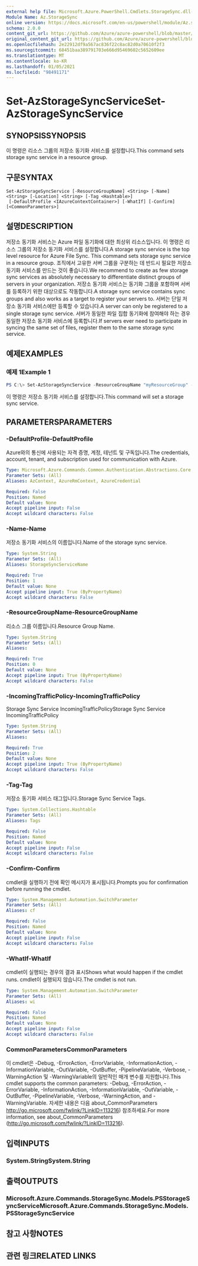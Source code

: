 ```yaml
---
external help file: Microsoft.Azure.PowerShell.Cmdlets.StorageSync.dll-Help.xml
Module Name: Az.StorageSync
online version: https://docs.microsoft.com/en-us/powershell/module/Az.storagesync/set-Azstoragesyncservice
schema: 2.0.0
content_git_url: https://github.com/Azure/azure-powershell/blob/master/src/StorageSync/StorageSync/help/Set-AzStorageSyncService.md
original_content_git_url: https://github.com/Azure/azure-powershell/blob/master/src/StorageSync/StorageSync/help/Set-AzStorageSyncService.md
ms.openlocfilehash: 2e22912df9a567ac836f22c8ac82d0a70610f2f3
ms.sourcegitcommit: 68451baa389791703e666d95469602c5652609ee
ms.translationtype: MT
ms.contentlocale: ko-KR
ms.lasthandoff: 01/05/2021
ms.locfileid: "98491171"
---
```

# <span data-ttu-id="884d4-101">Set-AzStorageSyncService</span><span class="sxs-lookup"><span data-stu-id="884d4-101">Set-AzStorageSyncService</span></span>

## <span data-ttu-id="884d4-102">SYNOPSIS</span><span class="sxs-lookup"><span data-stu-id="884d4-102">SYNOPSIS</span></span>
<span data-ttu-id="884d4-103">이 명령은 리소스 그룹의 저장소 동기화 서비스를 설정합니다.</span><span class="sxs-lookup"><span data-stu-id="884d4-103">This command sets storage sync service in a resource group.</span></span>

## <span data-ttu-id="884d4-104">구문</span><span class="sxs-lookup"><span data-stu-id="884d4-104">SYNTAX</span></span>

```
Set-AzStorageSyncService [-ResourceGroupName] <String> [-Name] <String> [-Location] <String> [-Tag <Hashtable>]
 [-DefaultProfile <IAzureContextContainer>] [-WhatIf] [-Confirm] [<CommonParameters>]
```

## <span data-ttu-id="884d4-105">설명</span><span class="sxs-lookup"><span data-stu-id="884d4-105">DESCRIPTION</span></span>
<span data-ttu-id="884d4-106">저장소 동기화 서비스는 Azure 파일 동기화에 대한 최상위 리소스입니다. 이 명령은 리소스 그룹의 저장소 동기화 서비스를 설정합니다.</span><span class="sxs-lookup"><span data-stu-id="884d4-106">A storage sync service is the top level resource for Azure File Sync. This command sets storage sync service in a resource group.</span></span> <span data-ttu-id="884d4-107">조직에서 고유한 서버 그룹을 구분하는 데 반드시 필요한 저장소 동기화 서비스를 만드는 것이 좋습니다.</span><span class="sxs-lookup"><span data-stu-id="884d4-107">We recommend to create as few storage sync services as absolutely necessary to differentiate distinct groups of servers in your organization.</span></span> <span data-ttu-id="884d4-108">저장소 동기화 서비스는 동기화 그룹을 포함하며 서버를 등록하기 위한 대상으로도 작동합니다.</span><span class="sxs-lookup"><span data-stu-id="884d4-108">A storage sync service contains sync groups and also works as a target to register your servers to.</span></span> <span data-ttu-id="884d4-109">서버는 단일 저장소 동기화 서비스에만 등록할 수 있습니다.</span><span class="sxs-lookup"><span data-stu-id="884d4-109">A server can only be registered to a single storage sync service.</span></span> <span data-ttu-id="884d4-110">서버가 동일한 파일 집합 동기화에 참여해야 하는 경우 동일한 저장소 동기화 서비스에 등록합니다.</span><span class="sxs-lookup"><span data-stu-id="884d4-110">If servers ever need to participate in syncing the same set of files, register them to the same storage sync service.</span></span>

## <span data-ttu-id="884d4-111">예제</span><span class="sxs-lookup"><span data-stu-id="884d4-111">EXAMPLES</span></span>

### <span data-ttu-id="884d4-112">예제 1</span><span class="sxs-lookup"><span data-stu-id="884d4-112">Example 1</span></span>
```powershell
PS C:\> Set-AzStorageSyncService -ResourceGroupName "myResourceGroup" -StorageSyncServiceName "myStorageSyncServiceName" -IncomingTrafficPolicy "AllowAllTraffic"
```

<span data-ttu-id="884d4-113">이 명령은 저장소 동기화 서비스를 설정합니다.</span><span class="sxs-lookup"><span data-stu-id="884d4-113">This command will set a storage sync service.</span></span>

## <span data-ttu-id="884d4-114">PARAMETERS</span><span class="sxs-lookup"><span data-stu-id="884d4-114">PARAMETERS</span></span>

### <span data-ttu-id="884d4-115">-DefaultProfile</span><span class="sxs-lookup"><span data-stu-id="884d4-115">-DefaultProfile</span></span>
<span data-ttu-id="884d4-116">Azure와의 통신에 사용되는 자격 증명, 계정, 테넌트 및 구독입니다.</span><span class="sxs-lookup"><span data-stu-id="884d4-116">The credentials, account, tenant, and subscription used for communication with Azure.</span></span>

```yaml
Type: Microsoft.Azure.Commands.Common.Authentication.Abstractions.Core.IAzureContextContainer
Parameter Sets: (All)
Aliases: AzContext, AzureRmContext, AzureCredential

Required: False
Position: Named
Default value: None
Accept pipeline input: False
Accept wildcard characters: False
```
### <span data-ttu-id="884d4-117">-Name</span><span class="sxs-lookup"><span data-stu-id="884d4-117">-Name</span></span>
<span data-ttu-id="884d4-118">저장소 동기화 서비스의 이름입니다.</span><span class="sxs-lookup"><span data-stu-id="884d4-118">Name of the storage sync service.</span></span>

```yaml
Type: System.String
Parameter Sets: (All)
Aliases: StorageSyncServiceName

Required: True
Position: 1
Default value: None
Accept pipeline input: True (ByPropertyName)
Accept wildcard characters: False
```

### <span data-ttu-id="884d4-119">-ResourceGroupName</span><span class="sxs-lookup"><span data-stu-id="884d4-119">-ResourceGroupName</span></span>
<span data-ttu-id="884d4-120">리소스 그룹 이름입니다.</span><span class="sxs-lookup"><span data-stu-id="884d4-120">Resource Group Name.</span></span>

```yaml
Type: System.String
Parameter Sets: (All)
Aliases:

Required: True
Position: 0
Default value: None
Accept pipeline input: True (ByPropertyName)
Accept wildcard characters: False
```

### <span data-ttu-id="884d4-121">-IncomingTrafficPolicy</span><span class="sxs-lookup"><span data-stu-id="884d4-121">-IncomingTrafficPolicy</span></span>
<span data-ttu-id="884d4-122">Storage Sync Service IncomingTrafficPolicy</span><span class="sxs-lookup"><span data-stu-id="884d4-122">Storage Sync Service IncomingTrafficPolicy</span></span>

```yaml
Type: System.String
Parameter Sets: (All)
Aliases:

Required: True
Position: 2
Default value: None
Accept pipeline input: True (ByPropertyName)
Accept wildcard characters: False
```

### <span data-ttu-id="884d4-123">-Tag</span><span class="sxs-lookup"><span data-stu-id="884d4-123">-Tag</span></span>
<span data-ttu-id="884d4-124">저장소 동기화 서비스 태그입니다.</span><span class="sxs-lookup"><span data-stu-id="884d4-124">Storage Sync Service Tags.</span></span>

```yaml
Type: System.Collections.Hashtable
Parameter Sets: (All)
Aliases: Tags

Required: False
Position: Named
Default value: None
Accept pipeline input: False
Accept wildcard characters: False
```

### <span data-ttu-id="884d4-125">-Confirm</span><span class="sxs-lookup"><span data-stu-id="884d4-125">-Confirm</span></span>
<span data-ttu-id="884d4-126">cmdlet을 실행하기 전에 확인 메시지가 표시됩니다.</span><span class="sxs-lookup"><span data-stu-id="884d4-126">Prompts you for confirmation before running the cmdlet.</span></span>

```yaml
Type: System.Management.Automation.SwitchParameter
Parameter Sets: (All)
Aliases: cf

Required: False
Position: Named
Default value: None
Accept pipeline input: False
Accept wildcard characters: False
```

### <span data-ttu-id="884d4-127">-WhatIf</span><span class="sxs-lookup"><span data-stu-id="884d4-127">-WhatIf</span></span>
<span data-ttu-id="884d4-128">cmdlet이 실행되는 경우의 결과 표시</span><span class="sxs-lookup"><span data-stu-id="884d4-128">Shows what would happen if the cmdlet runs.</span></span> <span data-ttu-id="884d4-129">cmdlet이 실행되지 않습니다.</span><span class="sxs-lookup"><span data-stu-id="884d4-129">The cmdlet is not run.</span></span>

```yaml
Type: System.Management.Automation.SwitchParameter
Parameter Sets: (All)
Aliases: wi

Required: False
Position: Named
Default value: None
Accept pipeline input: False
Accept wildcard characters: False
```

### <span data-ttu-id="884d4-130">CommonParameters</span><span class="sxs-lookup"><span data-stu-id="884d4-130">CommonParameters</span></span>
<span data-ttu-id="884d4-131">이 cmdlet은 -Debug, -ErrorAction, -ErrorVariable, -InformationAction, -InformationVariable, -OutVariable, -OutBuffer, -PipelineVariable, -Verbose, -WarningAction 및 -WarningVariable의 일반적인 매개 변수를 지원합니다.</span><span class="sxs-lookup"><span data-stu-id="884d4-131">This cmdlet supports the common parameters: -Debug, -ErrorAction, -ErrorVariable, -InformationAction, -InformationVariable, -OutVariable, -OutBuffer, -PipelineVariable, -Verbose, -WarningAction, and -WarningVariable.</span></span> <span data-ttu-id="884d4-132">자세한 내용은 다음 about_CommonParameters http://go.microsoft.com/fwlink/?LinkID=113216) 참조하세요.</span><span class="sxs-lookup"><span data-stu-id="884d4-132">For more information, see about_CommonParameters (http://go.microsoft.com/fwlink/?LinkID=113216).</span></span>

## <span data-ttu-id="884d4-133">입력</span><span class="sxs-lookup"><span data-stu-id="884d4-133">INPUTS</span></span>

### <span data-ttu-id="884d4-134">System.String</span><span class="sxs-lookup"><span data-stu-id="884d4-134">System.String</span></span>

## <span data-ttu-id="884d4-135">출력</span><span class="sxs-lookup"><span data-stu-id="884d4-135">OUTPUTS</span></span>

### <span data-ttu-id="884d4-136">Microsoft.Azure.Commands.StorageSync.Models.PSStorageSyncService</span><span class="sxs-lookup"><span data-stu-id="884d4-136">Microsoft.Azure.Commands.StorageSync.Models.PSStorageSyncService</span></span>

## <span data-ttu-id="884d4-137">참고 사항</span><span class="sxs-lookup"><span data-stu-id="884d4-137">NOTES</span></span>

## <span data-ttu-id="884d4-138">관련 링크</span><span class="sxs-lookup"><span data-stu-id="884d4-138">RELATED LINKS</span></span>
